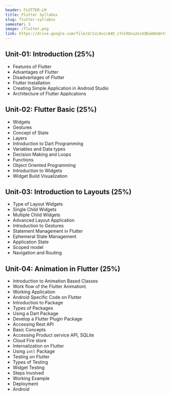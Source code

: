 ```yaml
---
header: FLUTTER-LM
title: Flutter Syllabus
slug: flutter-syllabus
semester: 3
image: /flutter.png
link: https://drive.google.com/file/d/1sLOvccA4D_cTnCKQxu2ockQEamOaQnYZ/view?usp=sharing
---
```


## Unit-01: Introduction (25%)

- Features of Flutter
- Advantages of Flutter
- Disadvantages of Flutter
- Flutter Installation
- Creating Simple Application in Android Studio
- Architecture of Flutter Applications

## Unit-02: Flutter Basic (25%)

- Widgets
- Gestures
- Concept of State
- Layers
- Introduction to Dart Programming
- Variables and Data types
- Decision Making and Loops
- Functions
- Object Oriented Programming
- Introduction to Widgets
- Widget Build Visualization

## Unit-03: Introduction to Layouts (25%)

- Type of Layout Widgets
- Single Child Widgets
- Multiple Child Widgets
- Advanced Layout Application
- Introduction to Gestures
- Statement Management in Flutter
- Ephemeral State Management
- Application State
- Scoped model
- Navigation and Routing

## Unit-04: Animation in Flutter (25%)

- Introduction to Animation Based Classes
- Work flow of the Flutter Animation\
- Working Application
- Android Specific Code on Flutter
- Introduction to Package
- Types of Packages
- Using a Dart Package
- Develop a Flutter Plugin Package
- Accessing Rest API
- Basic Concepts
- Accessing Product service API, SQLite
- Cloud Fire store
- Internalization on Flutter
- Using `intl` Package
- Testing on Flutter
- Types of Testing
- Widget Testing
- Steps Involved
- Working Example
- Deployment
- Android

